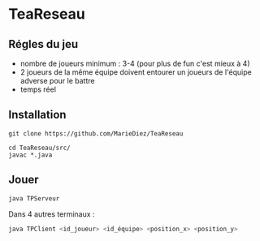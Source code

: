 # TeaReseau
## Régles du jeu
- nombre de joueurs minimum : 3-4 (pour plus de fun c'est mieux à 4)
- 2 joueurs de la même équipe doivent entourer un joueurs de l'équipe adverse pour le battre
- temps réel

## Installation
```
git clone https://github.com/MarieDiez/TeaReseau

cd TeaReseau/src/
javac *.java
```
## Jouer
```bash
java TPServeur
```
Dans 4 autres terminaux :

```bash
java TPClient <id_joueur> <id_équipe> <position_x> <position_y> 
```
